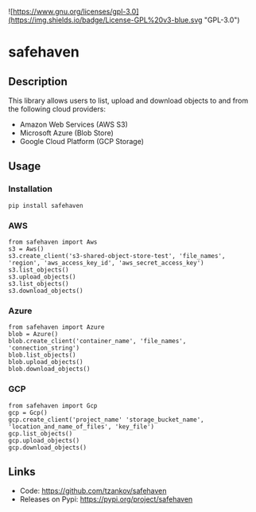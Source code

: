 ![https://www.gnu.org/licenses/gpl-3.0](https://img.shields.io/badge/License-GPL%20v3-blue.svg "GPL-3.0")
# safehaven

## Description
This library allows users to list, upload and download objects to and from the following cloud providers:

* Amazon Web Services (AWS S3)
* Microsoft Azure (Blob Store) 
* Google Cloud Platform (GCP Storage)

## Usage
### Installation
```
pip install safehaven
```

### AWS
```
from safehaven import Aws
s3 = Aws()
s3.create_client('s3-shared-object-store-test', 'file_names', 'region', 'aws_access_key_id', 'aws_secret_access_key')
s3.list_objects()
s3.upload_objects()
s3.list_objects()
s3.download_objects()
```

### Azure
```
from safehaven import Azure
blob = Azure()
blob.create_client('container_name', 'file_names', 'connection_string')
blob.list_objects()
blob.upload_objects()
blob.download_objects()
```

### GCP
```
from safehaven import Gcp
gcp = Gcp()
gcp.create_client('project_name' 'storage_bucket_name', 'location_and_name_of_files', 'key_file')
gcp.list_objects()
gcp.upload_objects()
gcp.download_objects()
```

## Links
* Code: https://github.com/tzankov/safehaven
* Releases on Pypi: https://pypi.org/project/safehaven